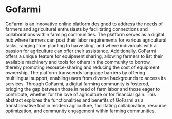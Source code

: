 # Gofarmi
 GoFarmi is an innovative online platform designed to address the needs of farmers and agricultural enthusiasts by facilitating connections and collaborations within farming communities. The platform serves as a digital hub where farmers can post their labor requirements for various agricultural tasks, ranging from planting to harvesting, and where individuals with a passion for agriculture can offer their assistance. Additionally, GoFarmi offers a unique feature for equipment sharing, allowing farmers to list their available machinery and tools for others in the community to borrow, thereby promoting resource-sharing and reducing the cost of equipment ownership. The platform transcends language barriers by offering multilingual support, enabling users from diverse backgrounds to access its services. Through GoFarmi, a digital farming community is fostered, bridging the gap between those in need of farm labor and those eager to contribute, whether for the love of agriculture or for financial gain. This abstract explores the functionalities and benefits of GoFarmi as a transformative tool in modern agriculture, facilitating collaboration, resource optimization, and community engagement within farming communities.
